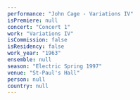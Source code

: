 ```yaml
---
performance: "John Cage - Variations IV"
isPremiere: null
concert: "Concert 1"
work: "Variations IV"
isCommission: false
isResidency: false
work_year: "1963"
ensemble: null
season: "Electric Spring 1997"
venue: "St-Paul's Hall"
person: null
country: null
---
```


